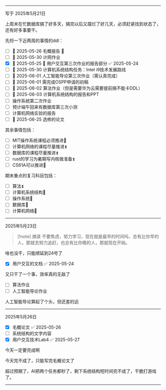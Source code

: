 
---

写于 <time datetime="2025-5-21">2025年5月21日</time>

上周末在忙数据库搞了好多天，搞完以后又摆烂了好几天，必须赶紧找到状态了，还有好多事要干。

先捋一下近两周的事情的ddl：

- [ ] 📅 2025-05-26 毛概报告 🔺 
- [ ] 📅 2025-05-30 计网作业
- [x] 📅 2025-05-25 🔺 用户交互第三次作业的报告部分 ✅ 2025-05-24
- [ ] 📅 2025-05-30 计算机系统结构任务：Intel i9技术发展路线
- [ ] 📅 2025-06-01 人工智能导论第三次作业（需认真完成）
- [ ] 📅 2025-06-01 需完成OSPP申请的初稿
- [ ] 📅 2025-06-02 算法作业（但是需要华为云需要提前搞不能卡DDL）
- [ ] 📅 2025-06-03 计算机系统结构的报告和PPT
- [ ] 操作系统第二次作业
- [ ] 预计端午回来有数据库第三次小测
- [ ] 计算机网络实验的报告
- [ ] 📅 2025-06-25 选修的论文

其余事情包括：

- [ ] MIT操作系统课程必须推进🔺  
- [ ] 计算机网络的课程尽量推进⏫ 
- [ ] 数据库的课程尽量推进⏫ 
- [ ] rust的学习为暑期写内核做准备⏫ 
- [ ] CS61A可以推进🔼 

期末重点的复习科目包括：

- [ ] 算法⏫ 
- [ ] 计算机系统结构🔼 
- [ ] 操作系统🔼 
- [ ] 数据库🔼 
- [ ] 计算机网络🔼 

---

<time datetime="2025-5-23">2025年5月23日</time>

>[!note] 摘录
>不要焦虑，努力学习，现在就是最早的时间吗，总有比你早的人，那就去努力追赶，也总有比你晚的人，那就现在开始。

啥也没干，只能顺延到24号了

- [x] 用户交互的文档 ✅ 2025-05-24

又只干了一个事，效率真的无敌了

- [ ] 算法作业
- [ ] 人工智能导论作业

人工智能导论算起了个头，但还差的远

---

<time datetime="2025-5-26">2025年5月26日</time>

- [x] 毛概论文 ✅ 2025-05-26
- [ ] 系统结构的文字内容
- [x] 用户交互技术Lab4 ✅ 2025-05-27

今天一定要完成啊

今天完不成了，只能写完毛概论文了

超过预期了，AI把两个任务都秒了，剩下系统结构短时间完不成了，干脆打游戏了。

---

